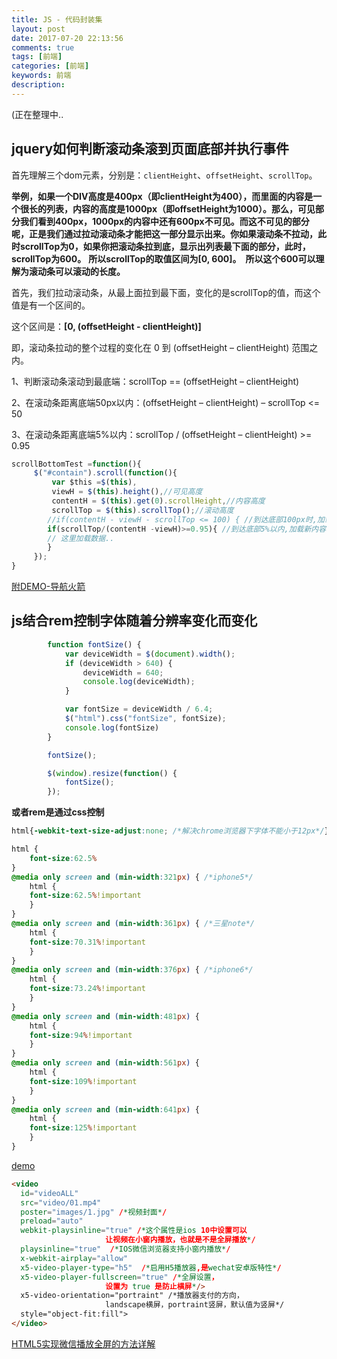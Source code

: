 ```yaml
---
title: JS - 代码封装集
layout: post
date: 2017-07-20 22:13:56
comments: true
tags: [前端]
categories: [前端]
keywords: 前端
description:
---
```


(正在整理中..

<!-- more -->

## jquery如何判断滚动条滚到页面底部并执行事件


首先理解三个dom元素，分别是：`clientHeight`、`offsetHeight`、`scrollTop`。

**举例，如果一个DIV高度是400px（即clientHeight为400），而里面的内容是一个很长的列表，内容的高度是1000px（即offsetHeight为1000）。那么，可见部分我们看到400px，1000px的内容中还有600px不可见。而这不可见的部分呢，正是我们通过拉动滚动条才能把这一部分显示出来。你如果滚动条不拉动，此时scrollTop为0，如果你把滚动条拉到底，显示出列表最下面的部分，此时，scrollTop为600。**
**所以scrollTop的取值区间为[0, 600]。　所以这个600可以理解为滚动条可以滚动的长度。**

首先，我们拉动滚动条，从最上面拉到最下面，变化的是scrollTop的值，而这个值是有一个区间的。

这个区间是：**[0, (offsetHeight - clientHeight)]**

即，滚动条拉动的整个过程的变化在 0 到 (offsetHeight – clientHeight) 范围之内。

1、判断滚动条滚动到最底端：scrollTop == (offsetHeight – clientHeight)

2、在滚动条距离底端50px以内：(offsetHeight – clientHeight) – scrollTop <= 50

3、在滚动条距离底端5%以内：scrollTop / (offsetHeight – clientHeight) >= 0.95

```js
scrollBottomTest =function(){  
     $("#contain").scroll(function(){  
         var $this =$(this),  
         viewH = $(this).height(),//可见高度  
         contentH = $(this).get(0).scrollHeight,//内容高度  
         scrollTop = $(this).scrollTop();//滚动高度  
        //if(contentH - viewH - scrollTop <= 100) { //到达底部100px时,加载新内容  
        if(scrollTop/(contentH -viewH)>=0.95){ //到达底部5%以内,加载新内容  
        // 这里加载数据..  
        }  
     });  
}  
```
[附DEMO-导航火箭](/demo/rocket/index.html)


## js结合rem控制字体随着分辨率变化而变化
```js
        function fontSize() {
            var deviceWidth = $(document).width();
            if (deviceWidth > 640) {
                deviceWidth = 640;
                console.log(deviceWidth);
            }

            var fontSize = deviceWidth / 6.4;
            $("html").css("fontSize", fontSize);
            console.log(fontSize)
        }

        fontSize();

        $(window).resize(function() {
            fontSize();
        });
```
**或者rem是通过css控制**
```css
html{-webkit-text-size-adjust:none; /*解决chrome浏览器下字体不能小于12px*/}

html {
	font-size:62.5%
}
@media only screen and (min-width:321px) { /*iphone5*/
    html {
    font-size:62.5%!important
    }
}
@media only screen and (min-width:361px) { /*三星note*/
    html {
    font-size:70.31%!important
    }
}
@media only screen and (min-width:376px) { /*iphone6*/
    html {
    font-size:73.24%!important
    }
}
@media only screen and (min-width:481px) {
    html {
    font-size:94%!important
    }
}
@media only screen and (min-width:561px) {
    html {
    font-size:109%!important
    }
}
@media only screen and (min-width:641px) {
    html {
    font-size:125%!important
    }
}
```
[demo](http://www.qietu.com/html/f2/ntv2rem/)


```html
<video
  id="videoALL"
  src="video/01.mp4"
  poster="images/1.jpg" /*视频封面*/
  preload="auto"
  webkit-playsinline="true" /*这个属性是ios 10中设置可以
                     让视频在小窗内播放，也就是不是全屏播放*/ 
  playsinline="true"  /*IOS微信浏览器支持小窗内播放*/
  x-webkit-airplay="allow"
  x5-video-player-type="h5"  /*启用H5播放器,是wechat安卓版特性*/
  x5-video-player-fullscreen="true" /*全屏设置，
                     设置为 true 是防止横屏*/>
  x5-video-orientation="portraint" /*播放器支付的方向，
                     landscape横屏，portraint竖屏，默认值为竖屏*/
  style="object-fit:fill">
</video>
```
[HTML5实现微信播放全屏的方法详解](http://www.php.cn/html5-tutorial-362962.html)